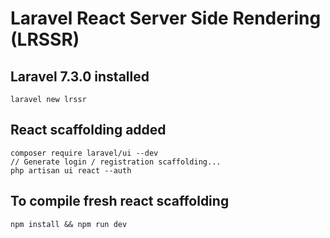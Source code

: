 # Laravel React Server Side Rendering (LRSSR)

## Laravel 7.3.0 installed
	laravel new lrssr

## React scaffolding added 
	composer require laravel/ui --dev
	// Generate login / registration scaffolding...
	php artisan ui react --auth
## To compile fresh react scaffolding
	npm install && npm run dev